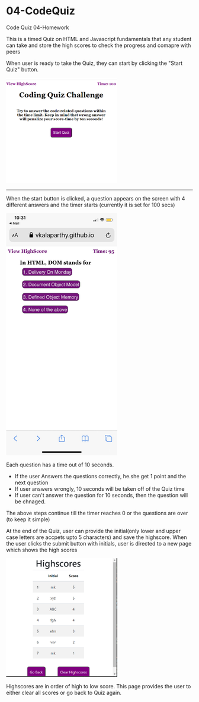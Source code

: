 # 04-CodeQuiz
Code Quiz 04-Homework

This is a timed Quiz on HTML and Javascript fundamentals that any student can take 
and store the high scores to check the progress and comapre with peers

When user is ready to take the Quiz, they can start by clicking the 
"Start Quiz" button.

<img src="images/Capture1.png" width="300">

____________
When the start button is clicked, a question appears on the screen
with 4 different answers and the timer starts (currently it is set for 100 secs)

<img src="images/Code Quiz.png" width="300">

Each question has a time out of 10 seconds.
  - If the user Answers the questions correctly, he.she
get 1 point and the next question
  - If user answers wrongly, 10 seconds will be taken off of 
the Quiz time
  - If user can't answer the question for 10 seconds, then
the question will be chnaged.

The above steps continue till the timer reaches 0 
or the questions are over (to keep it simple)

At the end of the Quiz, user can provide the initial(only
lower and upper case letters are accpets upto 5 characters)
and save the highscore.
When the user clicks the submit button with initials, 
user is directed to a new page which shows the high scores

<img src="images/Capture2.PNG" width="300">


Highscores are in order of high to low score.
This page provides the user to either clear all scores 
or go back to Quiz again.

